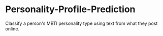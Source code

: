 # Personality-Profile-Prediction
Classify a person's MBTI personality type using text from what they post online.
